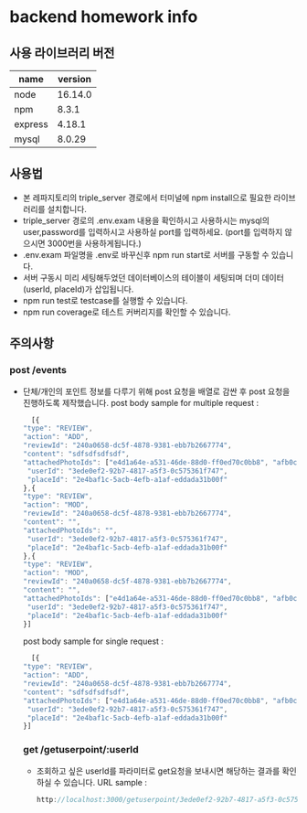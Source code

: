# backend homework info
## 사용 라이브러리 버전
|name|version|
|----|-------|
|node|16.14.0|
|npm|8.3.1|
|express|4.18.1|
|mysql|8.0.29|

## 사용법
- 본 레파지토리의 triple_server 경로에서 터미널에 npm install으로 필요한 라이브러리를 설치합니다.
- triple_server 경로의 .env.exam 내용을 확인하시고 사용하시는 mysql의 user,password를 입력하시고 사용하실 port를 입력하세요. (port를 입력하지 않으시면 3000번을 사용하게됩니다.)
- .env.exam 파일명을 .env로 바꾸신후 npm run start로 서버를 구동할 수 있습니다.
- 서버 구동시 미리 세팅해두었던 데이터베이스의 테이블이 세팅되며 더미 데이터 (userId, placeId)가 삽입됩니다.
- npm run test로 testcase를 실행할 수 있습니다.
- npm run coverage로 테스트 커버리지를 확인할 수 있습니다. 

## 주의사항
### post /events
- 단체/개인의 포인트 정보를 다루기 위해 post 요청을 배열로 감싼 후 post 요청을 진행하도록 제작했습니다.
  post body sample for multiple request :
  ```javascript
    [{
  "type": "REVIEW",
  "action": "ADD",
  "reviewId": "240a0658-dc5f-4878-9381-ebb7b2667774",
  "content": "sdfsdfsdfsdf",
  "attachedPhotoIds": ["e4d1a64e-a531-46de-88d0-ff0ed70c0bb8", "afb0cef2-851d-4a50-bb07-9cc15cbdc332"],
   "userId": "3ede0ef2-92b7-4817-a5f3-0c575361f747",
   "placeId": "2e4baf1c-5acb-4efb-a1af-eddada31b00f"
  },{
  "type": "REVIEW",
  "action": "MOD",
  "reviewId": "240a0658-dc5f-4878-9381-ebb7b2667774",
  "content": "",
  "attachedPhotoIds": "",
   "userId": "3ede0ef2-92b7-4817-a5f3-0c575361f747",
   "placeId": "2e4baf1c-5acb-4efb-a1af-eddada31b00f"
  },{
  "type": "REVIEW",
  "action": "MOD",
  "reviewId": "240a0658-dc5f-4878-9381-ebb7b2667774",
  "content": "",
  "attachedPhotoIds": ["e4d1a64e-a531-46de-88d0-ff0ed70c0bb8", "afb0cef2-851d-4a50-bb07-9cc15cbdc332"],
   "userId": "3ede0ef2-92b7-4817-a5f3-0c575361f747",
   "placeId": "2e4baf1c-5acb-4efb-a1af-eddada31b00f"
  }]
  ```
  
  post body sample for single request :
  ```javascript
    [{
  "type": "REVIEW",
  "action": "ADD",
  "reviewId": "240a0658-dc5f-4878-9381-ebb7b2667774",
  "content": "sdfsdfsdfsdf",
  "attachedPhotoIds": ["e4d1a64e-a531-46de-88d0-ff0ed70c0bb8", "afb0cef2-851d-4a50-bb07-9cc15cbdc332"],
   "userId": "3ede0ef2-92b7-4817-a5f3-0c575361f747",
   "placeId": "2e4baf1c-5acb-4efb-a1af-eddada31b00f"
  }]
  ```
  
  ### get /getuserpoint/:userId
  - 조회하고 싶은 userId를 파라미터로 get요청을 보내시면 해당하는 결과를 확인하실 수 있습니다.
    URL sample : 
    ```javascript
    http://localhost:3000/getuserpoint/3ede0ef2-92b7-4817-a5f3-0c575361f745
    ```
  
